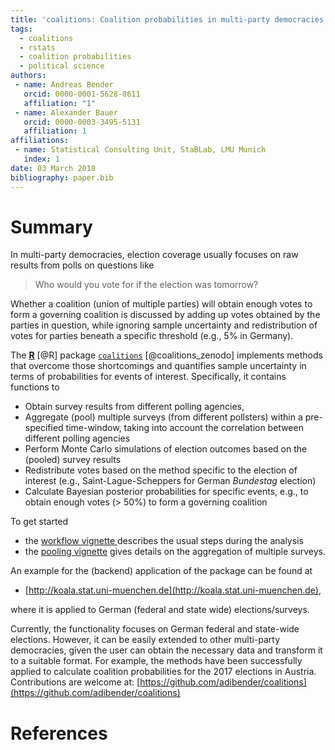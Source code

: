 ```yaml
---
title: 'coalitions: Coalition probabilities in multi-party democracies'
tags:
  - coalitions
  - rstats
  - coalition probabilities
  - political science
authors:
 - name: Andreas Bender
   orcid: 0000-0001-5628-8611
   affiliation: "1"
 - name: Alexander Bauer
   orcid: 0000-0003-3495-5131
   affiliation: 1
affiliations:
 - name: Statistical Consulting Unit, StaBLab, LMU Munich
   index: 1
date: 03 March 2018
bibliography: paper.bib
---
```


# Summary

In multi-party democracies, election coverage usually focuses on raw results
from polls on questions like

> Who would you vote for if the election was tomorrow?

Whether a coalition (union of multiple parties) will obtain enough votes to form a governing coalition is discussed by adding up votes obtained by the parties in question, while ignoring sample uncertainty and redistribution of votes for parties beneath a specific threshold (e.g., 5% in Germany).


The [**R**](https://www.r-project.org/) [@R] package [`coalitions`](https://adibender.github.io/coalitions/) [@coalitions_zenodo] implements methods that overcome those shortcomings and quantifies sample uncertainty in terms of probabilities for events of interest. Specifically, it contains functions to

  - Obtain survey results from different polling agencies,
  - Aggregate (pool) multiple surveys (from different pollsters) within a pre-specified time-window, taking into account the correlation between different polling agencies
  - Perform Monte Carlo simulations of election outcomes based on the (pooled) survey results
  - Redistribute votes based on the method specific to the election of interest (e.g., Saint-Lague-Scheppers for German *Bundestag* election)
  - Calculate Bayesian posterior probabilities for specific events, e.g., to obtain enough votes (> 50%) to form a governing coalition


To get started

- the [workflow vignette ](https://adibender.github.io/coalitions/articles/workflow.html) describes the usual steps during the analysis
- the [pooling vignette](https://adibender.github.io/coalitions/articles/pooling.html) gives details on the aggregation of multiple surveys.

An example for the (backend) application of the package can be found at

- [http://koala.stat.uni-muenchen.de](http://koala.stat.uni-muenchen.de),

where it is applied to German (federal and state wide) elections/surveys.


Currently, the functionality focuses on German federal and state-wide elections. However, it can be easily extended to other multi-party democracies, given the user can obtain the necessary data and transform it to a suitable format. For example, the methods have been successfully applied to
calculate coalition probabilities for the 2017 elections in Austria. <br>
Contributions are welcome at: [https://github.com/adibender/coalitions](https://github.com/adibender/coalitions)




# References

